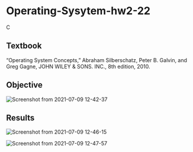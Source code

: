 # Operating-Sysytem-hw2-22
C
## Textbook
“Operating System Concepts,” Abraham Silberschatz, Peter B. Galvin, and Greg Gagne, JOHN WILEY & SONS. INC., 8th edition, 2010.
## Objective

![Screenshot from 2021-07-09 12-42-37](https://user-images.githubusercontent.com/66109376/125024381-37828300-e0b3-11eb-9a06-eb3d634b9cae.png)

## Results

![Screenshot from 2021-07-09 12-46-15](https://user-images.githubusercontent.com/66109376/125024653-c68f9b00-e0b3-11eb-8321-e6afd29d9427.png)

![Screenshot from 2021-07-09 12-47-57](https://user-images.githubusercontent.com/66109376/125024746-f9d22a00-e0b3-11eb-89cd-5808a74ea296.png)
